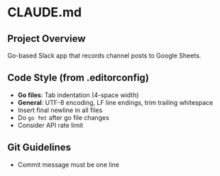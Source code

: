 # CLAUDE.md

## Project Overview

Go-based Slack app that records channel posts to Google Sheets.

## Code Style (from .editorconfig)
- **Go files**: Tab indentation (4-space width)
- **General**: UTF-8 encoding, LF line endings, trim trailing whitespace
- Insert final newline in all files
- Do `go fmt` after go file changes
- Consider API rate limit

## Git Guidelines
- Commit message must be one line
